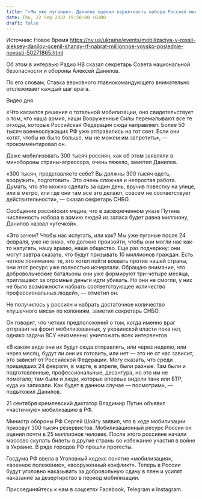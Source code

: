 ```yaml
---
title: "«Мы уже пуганые». Данилов оценил вероятность набора Россией миллиона мобилизованных и сказал, как будут реагировать ВСУ"
date: Thu, 22 Sep 2022 19:50:00 +0300
draft: false
---
```

Источник: Новое Время https://nv.ua/ukraine/events/mobilizaciya-v-rossii-aleksey-danilov-ocenil-shansy-rf-nabrat-millionnoe-voysko-poslednie-novosti-50271865.html


Об этом в интервью Радио НВ сказал секретарь Совета национальной безопасности и обороны Алексей Данилов.

По его словам, Ставка верховного главнокомандующего внимательно отслеживает каждый шаг врага.

 Видео дня   

«Что касается решения о тотальной мобилизации, оно свидетельствует о том, что наша армия, наши Вооруженные Силы перемалывают все те отходы, которые Российская Федерация сюда направляет. Более 50 тысяч военнослужащих РФ уже отправились на тот свет. Если они хотят, чтобы их было больше, мы не можем им запретить», — прокомментировал он.

Даже мобилизовать 300 тысяч россиян, как об этом заявляли в минобороны страны-агрессора, очень тяжело, заметил Данилов.

«300 тысяч, представляете себе? Вы должны 300 тысяч одеть, вооружить, подготовить. Это очень сложная и непростая работа. Думать, что это можно сделать за один день, вручив повестку на улице, или в метро, или где они там все это делают, совсем не соответствует действительности», — сказал секретарь СНБО.

Сообщение российских медиа, что в засекреченном указе Путина численность набора в армию людей из запаса будет равна миллиону, Данилов назвал «утечкой».

«Это зачем? Чтобы нас испугать, или как? Мы уже пуганые после 24 февраля, уже не знаю, что должно произойти, чтобы они могли нас как-то напугать, нашу армию, наше общество. Еще раз подчеркну: они могут завтра сказать, что будут призывать 10 миллионов граждан. Есть четкое понимание: те, кто хотел пойти воевать против нашей страны, они этот ресурс уже полностью исчерпали. Обращаю внимание, что добровольческие батальоны они уже формируют три-четыре месяца, приглашают за огромные деньги идти убивать. Но они не смогли, у них не было возможности набрать соответствующее количество профессиональных людей», — отметил он.

Не получилось у россиян и набрать достаточное количество «пушечного мяса» по колониям, заметил секретарь СНБО.

Он говорит, что четких предположений о том, когда именно враг отправит на фронт мобилизованных, у украинской власти пока нет, однако задачи ВСУ неизменны: уничтожать всех интервентов.

«В каком виде они их будут сюда отправлять, или через неделю, или через месяц, будут ли они их готовить, или нет — это не от нас зависит, это зависит от Российской Федерации. Могу сказать, что среди пришедших 24 февраля, в марте, в апреле, были разные. Там были и подготовленные, профессиональные, десантура, но это им не помогало; там были и люди, которые впервые видели танк или БТР, куда их запихали. Как будет в данном случае — посмотрим», — подытожил Данилов.

21 сентября кремлевский диктатор Владимир Путин объявил «частичную» мобилизацию в РФ.

Министр обороны РФ Сергей Шойгу заявил, что в ходе мобилизации призовут 300 тысяч резервистов. Мобилизационный ресурс России он оценил почти в 25 миллионов человек. После этого россияне начали массово скупать билеты в другие страны во избежание участия в войне в Украине. В ряде городов РФ прошли протесты.

Госдума РФ ввела в Уголовный кодекс понятие «мобилизация», «военное положение», «вооруженный конфликт». Теперь в России будут уголовно наказывать за добровольную сдачу в плен и усилят наказание за дезертирство в период мобилизации.

Присоединяйтесь к нам в соцсетях Facebook, Telegram и Instagram.
